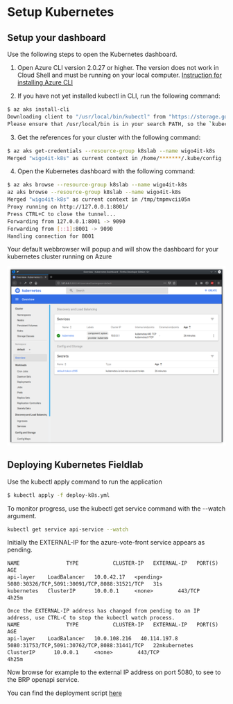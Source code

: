 # Setup Kubernetes

## Setup your dashboard

Use the following steps to open the Kubernetes dashboard.

1. Open Azure CLI version 2.0.27 or higher. The version does not work in Cloud Shell and must be running on your local computer. [Instruction for installing Azure CLI](https://docs.microsoft.com/nl-nl/cli/azure/install-azure-cli?view=azure-cli-latest)

2. If you have not yet installed kubectl in CLI, run the following command:

```bash
$ az aks install-cli
Downloading client to "/usr/local/bin/kubectl" from "https://storage.googleapis.com/kubernetes-release/release/v1.12.0/bin/linux/amd64/kubectl"
Please ensure that /usr/local/bin is in your search PATH, so the `kubectl` command can be found.
```
3. Get the references for your cluster with the following command:

```bash
$ az aks get-credentials --resource-group k8slab --name wigo4it-k8s
Merged "wigo4it-k8s" as current context in /home/*******/.kube/config
```

4. Open the Kubernetes dashboard with the following command:

```bash
$ az aks browse --resource-group k8slab --name wigo4it-k8s
az aks browse --resource-group k8slab --name wigo4it-k8s
Merged "wigo4it-k8s" as current context in /tmp/tmpmvcii05n
Proxy running on http://127.0.0.1:8001/
Press CTRL+C to close the tunnel...
Forwarding from 127.0.0.1:8001 -> 9090
Forwarding from [::1]:8001 -> 9090
Handling connection for 8001
```

Your default webbrowser will popup and will show the dashboard for your kubernetes cluster running on Azure

![k8s dashboard](./doc/k8s-dashboard.png)

## Deploying Kubernetes Fieldlab

Use the kubectl apply command to run the application

```bash
$ kubectl apply -f deploy-k8s.yml
```
To monitor progress, use the kubectl get service command with the --watch argument.

```bash
kubectl get service api-service --watch
```
Initially the EXTERNAL-IP for the azure-vote-front service appears as pending.

```pre
NAME               TYPE           CLUSTER-IP   EXTERNAL-IP   PORT(S)        AGE
api-layer    LoadBalancer   10.0.42.17   <pending>     5080:30326/TCP,5091:30091/TCP,8088:31521/TCP   31s
kubernetes   ClusterIP      10.0.0.1     <none>        443/TCP                                        4h25m
```
```pre
Once the EXTERNAL-IP address has changed from pending to an IP address, use CTRL-C to stop the kubectl watch process.
NAME               TYPE           CLUSTER-IP   EXTERNAL-IP   PORT(S)        AGE
api-layer    LoadBalancer   10.0.108.216   40.114.197.8   5080:31753/TCP,5091:30762/TCP,8088:31441/TCP   22mkubernetes   ClusterIP      10.0.0.1     <none>        443/TCP                                        4h25m
```

Now browse for example to the external IP address on port 5080, to see to the BRP openapi service.

You can find the deployment script [here](./deploy-k8s.yml)